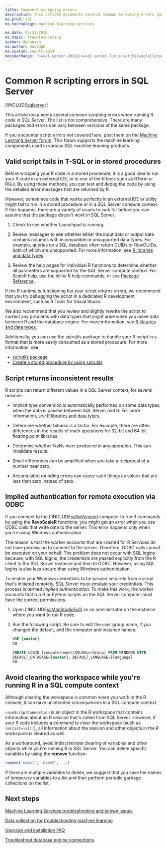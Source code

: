 ```yaml
---
title: Common R scripting errors
description: This article documents several common scripting errors you might encounter when running R code in SQL Server.
ms.prod: sql
ms.technology: machine-learning-services

ms.date: 05/31/2018  
ms.topic: troubleshooting
author: dphansen
ms.author: davidph
ms.custom: seo-lt-2019
monikerRange: ">=sql-server-2016||>=sql-server-linux-ver15||=sqlallproducts-allversions"
---
```

# Common R scripting errors in SQL Server
[!INCLUDE[sqlserver](../../includes/applies-to-version/sqlserver.md)]

This article documents several common scripting errors when running R code in SQL Server. The list is not comprehensive. There are many packages and errors can vary between versions of the same package.

If you encounter script errors not covered here, post them on the [Machine Learning Server forum](https://social.msdn.microsoft.com/Forums/home?category=MicrosoftR). This forum supports the machine learning components used in various SQL machine learning products.

## Valid script fails in T-SQL or in stored procedures

Before wrapping your R code in a stored procedure, it is a good idea to run your R code in an external IDE, or in one of the R tools such as RTerm or RGui. By using these methods, you can test and debug the code by using the detailed error messages that are returned by R.

However, sometimes code that works perfectly in an external IDE or utility might fail to run in a stored procedure or in a SQL Server compute context. If this happens, there are a variety of issues to look for before you can assume that the package doesn't work in SQL Server.

1. Check to see whether Launchpad is running.

2. Review messages to see whether either the input data or output data contains columns with incompatible or unsupported data types. For example, queries on a SQL database often return GUIDs or RowGUIDs, both of which are unsupported. For more information, see [R libraries and data types](../r/r-libraries-and-data-types.md).

3. Review the help pages for individual R functions to determine whether all parameters are supported for the SQL Server compute context. For ScaleR help, use the inline R help commands, or see [Package Reference](https://docs.microsoft.com/r-server/r-reference/revoscaler/revoscaler).

If the R runtime is functioning but your script returns errors, we recommend that you try debugging the script in a dedicated R development environment, such as  R Tools for Visual Studio.

We also recommend that you review and slightly rewrite the script to correct any problems with data types that might arise when you move data between R and the database engine. For more information, see [R libraries and data types](../r/r-libraries-and-data-types.md).

Additionally, you can use the sqlrutils package to bundle your R script in a format that is more easily consumed as a stored procedure. For more information, see:
* [sqlrutils package](../r/ref-r-sqlrutils.md)
* [Create a stored procedure by using sqlrutils](r/how-to-create-a-stored-procedure-using-sqlrutils.md)

## Script returns inconsistent results

R scripts can return different values in a SQL Server context, for several reasons:

- Implicit type conversion is automatically performed on some data types, when the data is passed between SQL Server and R. For more information, see [R libraries and data types](../r/r-libraries-and-data-types.md).

- Determine whether bitness is a factor. For example, there are often differences in the results of math operations for 32-bit and 64-bit floating point libraries.

- Determine whether NaNs were produced in any operation. This can invalidate results.

- Small differences can be amplified when you take a reciprocal of a number near zero.

- Accumulated rounding errors can cause such things as values that are less than zero instead of zero.

## Implied authentication for remote execution via ODBC

If you connect to the [!INCLUDE[ssNoVersion](../../includes/ssnoversion-md.md)] computer to run R commands by using the **RevoScaleR** functions, you might get an error when you use ODBC calls that write data to the server. This error happens only when you're using Windows authentication.

The reason is that the worker accounts that are created for R Services do not have permission to connect to the server. Therefore, ODBC calls cannot be executed on your behalf. The problem does not occur with SQL logins because, with SQL logins, the credentials are passed explicitly from the R client to the SQL Server instance and then to ODBC. However, using SQL logins is also less secure than using Windows authentication.

To enable your Windows credentials to be passed securely from a script that's initiated remotely, SQL Server must emulate your credentials. This process is termed _implied authentication_. To make this work, the worker accounts that run R or Python scripts on the SQL Server computer must have the correct permissions.

1. Open [!INCLUDE[ssManStudioFull](../../includes/ssmanstudiofull-md.md)] as an administrator on the instance where you want to run R code.

2. Run the following script. Be sure to edit the user group name, if you changed the default, and the computer and instance names.

    ```sql
    USE [master]
    GO
    
    CREATE LOGIN [computername\\SQLRUserGroup] FROM WINDOWS WITH
    DEFAULT_DATABASE=[master], DEFAULT_LANGUAGE=[language]
    GO
    ```

## Avoid clearing the workspace while you're running R in a SQL compute context

Although clearing the workspace is common when you work in the R console, it can have unintended consequences in a SQL compute context.

`revoScriptConnection` is an object in the R workspace that contains information about an R session that's called from SQL Server. However, if your R code includes a command to clear the workspace (such as `rm(list=ls())`), all information about the session and other objects in the R workspace is cleared as well.

As a workaround, avoid indiscriminate clearing of variables and other objects while you're running R in SQL Server. You can delete specific variables by using the **remove** function:

```R
remove('name1', 'name2', ...)
```

If there are multiple variables to delete, we suggest that you save the names of temporary variables to a list and then perform periodic garbage collections on the list.



## Next steps

[Machine Learning Services troubleshooting and known issues](machine-learning-troubleshooting-overview.md)

[Data collection for troubleshooting machine learning](data-collection-ml-troubleshooting-process.md)

[Upgrade and installation FAQ](upgrade-and-installation-faq-sql-server-r-services.md)

[Troubleshoot database engine connections](../../database-engine/configure-windows/troubleshoot-connecting-to-the-sql-server-database-engine.md)
